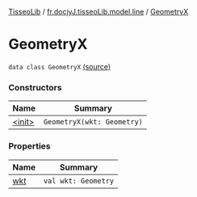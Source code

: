 [TisseoLib](../../index.md) / [fr.docjyJ.tisseoLib.model.line](../index.md) / [GeometryX](./index.md)

# GeometryX

`data class GeometryX` [(source)](https://github.com/docjyj/tisseoLib/tree/master/src/main/kotlin/fr/docjyJ/tisseoLib/model/line/GeometryX.kt#L7)

### Constructors

| Name | Summary |
|---|---|
| [&lt;init&gt;](-init-.md) | `GeometryX(wkt: Geometry)` |

### Properties

| Name | Summary |
|---|---|
| [wkt](wkt.md) | `val wkt: Geometry` |
